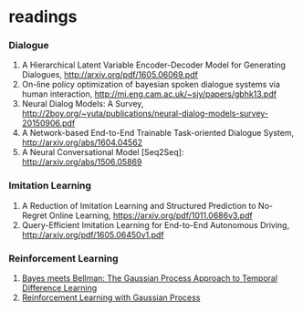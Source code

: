 # readings


### Dialogue
1. A Hierarchical Latent Variable Encoder-Decoder Model for Generating Dialogues, http://arxiv.org/pdf/1605.06069.pdf
2. On-line policy optimization of bayesian spoken dialogue systems via human interaction, http://mi.eng.cam.ac.uk/~sjy/papers/gbhk13.pdf
3. Neural Dialog Models: A Survey, http://2boy.org/~yuta/publications/neural-dialog-models-survey-20150906.pdf
4. A Network-based End-to-End Trainable Task-oriented Dialogue System, http://arxiv.org/abs/1604.04562
5. A Neural Conversational Model [Seq2Seq]: http://arxiv.org/abs/1506.05869



### Imitation Learning
1. A Reduction of Imitation Learning and Structured Prediction to No-Regret Online Learning, https://arxiv.org/pdf/1011.0686v3.pdf
2. Query-Efficient Imitation Learning for End-to-End Autonomous Driving, http://arxiv.org/pdf/1605.06450v1.pdf


### Reinforcement Learning
1. [Bayes meets Bellman: The Gaussian Process Approach to Temporal Difference Learning](http://citeseerx.ist.psu.edu/viewdoc/download?doi=10.1.1.8.3600&rep=rep1&type=pdf)
2. [Reinforcement Learning with Gaussian Process](http://www.machinelearning.org/proceedings/icml2005/papers/026_Reinforcement_EngelEtAl.pdf)




